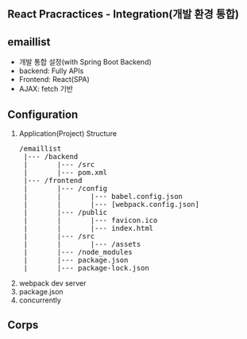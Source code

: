 ## React Pracractices - Integration(개발 환경 통합)


## emaillist
   - 개발 통합 설정(with Spring Boot Backend)
   - backend: Fully APIs
   - Frontend: React(SPA)
   - AJAX: fetch 기반

## Configuration
1. Application(Project) Structure
   <pre>
   /emaillist
    |--- /backend
    |       |--- /src
    |       |--- pom.xml
    |--- /frontend
    |       |--- /config
    |       |       |--- babel.config.json
    |       |       |--- [webpack.config.json]
    |       |--- /public
    |       |       |--- favicon.ico
    |       |       |--- index.html
    |       |--- /src
    |       |       |--- /assets
    |       |--- /node_modules
    |       |--- package.json
    |       |--- package-lock.json
   </pre>
2. webpack dev server
3. package.json
4. concurrently

## Corps